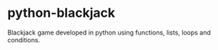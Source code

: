 # python-blackjack

Blackjack game developed in python using functions, lists, loops and conditions.
